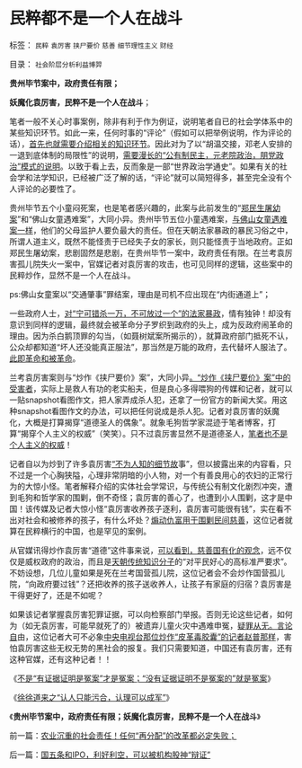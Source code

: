 # 民粹都不是一个人在战斗

标签： `民粹` `袁厉害` `挟尸要价` `慈善` `细节理性主义` `财经` 

目录： `社会阶层分析利益博羿`

**贵州毕节案中，政府责任有限；**

**妖魔化袁厉害，民粹不是一个人在战斗**；

笔者一般不关心时事案例，除非有利于作为例证，说明笔者自已的社会学体系中的某些知识环节。如此一来，任何时事的“评论”（假如可以把举例说明，作为评论的话），[首先也就需要介绍相关的知识环节](../../../2013/3/25/徐徐道来之“认人只能污合，认理可以成军”.md)。因此对为了以“胡温交接，邓老人安排的一退到底体制的局限性”的说明，[需要漫长的“公有制民主，元老院政治，朋党政治”模式的说明](../../../2013/3/10/明朝式朋党的“改革，革命”极可能转向马尔萨斯主义的元老院政治.md)。以致于看上去，反而象是一部“世界政治学通史”。如果有关的社会学和法学知识，已经被广泛了解的话，“评论”就可以简短得多，甚至完全没有个人评论的必要性了。

贵州毕节五个小童闷死案，也是笔者感兴趣的，此案与此前发生的“[郑民生屠幼案](../../../2012/2/9/为什么郑民生屠幼会得到革命分子的广泛同情？.md)”和“佛山女童遇难案”，大同小异。贵州毕节五位小童遇难案，[与佛山女童遇难案一样](../../../2011/11/1/垄断传媒职业道德败坏，令社会显得“世风日下”.md)，他们的父母监护人要负最大的责任。但在天朝法家暴政的暴民习俗之中，所谓人道主义，既然不能怪责于已经失子女的家长，则只能怪责于当地政府。正如郑民生屠幼案，悲剧固然是悲剧，在贵州毕节一案中，政府责任有限。在兰考袁厉害孤儿院失火一案中，官媒记者对袁厉害的攻击，也可见同样的逻辑，这些案中的民粹炒作，显然不是一个人在战斗。

ps:佛山女童案以“交通肇事”罪结案，理由是司机不应出现在“内街通道上”；

一些政府人士，[对“宁可错杀一万，不可放过一个”的法家暴政](../../../2013/3/25/冤案清理和涉嫌逼供讯者，各自独立的“疑罪从无”.md)，情有独钟！却没有意识到同样的逻辑，最终就会被革命分子罗织到政府的头上，成为反政府闹革命的理由。因为杀白鹅顶罪的勾当，（如聂树斌案所揭示的），就算政府部门抵死不认，公众却都知道“坏人还没能真正服法”，那当然是万能的政府，去代替坏人服法了。[此即革命和被革命](../../../2013/2/1/民主的死敌是民粹，不是统治者.md)。

兰考袁厉害案则与“炒作《挟尸要价》案”，大同小异[。“炒作《挟尸要价》案”中的受害者](../../../2010/8/26/刊登无良照《挟尸要价》涉嫌违法犯罪.md)，实际上是救人有功的老实船夫，但是良心多得喂狗的传媒和记者，就可以一贴snapshot看图作文，把人家弄成杀人犯，还拿了一份官方的新闻大奖。用这种snapshot看图作文的办法，可以把任何说成是杀人犯。记者对袁厉害的妖魔化，大概是打算揭穿“道德圣人的偶象”。就象毛狗哲学家混迹于笔者博客，打算“揭穿个人主义的权威”（笑笑）。只不过袁厉害显然不是道德圣人，[笔者也不是个人主义的权威](../../../2010/10/19/个人主义无权威,意识形态都有“权威的标准答案”.md)！

记者自以为炒到了许多袁厉害[“不为人知的细节故](../../../2012/8/23/细节理性主义的自导自演.md)事”，但以披露出来的内容看，只不过是一个心胸狭隘，心理非常阴暗的小人物，对一个有善良用心的农妇的正常行为的大惊小怪。笔者解释介绍的实体社会学常识，与传统公有制文化剧烈冲突，遭到毛狗和哲学家的围剿，倒不奇怪；袁厉害的善心了，也遭到小人围剿，这才是中国！该传媒及记者大惊小怪“袁厉害收养孩子逐利，袁厉害可能很有钱”，实在看不出对社会和被修养的孩子，有什么坏处？[煽动仇富用于围剿民间慈善](../../../2013/3/21/罗马的慈善叛国罪，慈善国有化和社会保障，恺撒仁慈的腐败.md)，这位记者就算在民粹横行的中国，也是罕见的案例。

从官媒讯得炒作袁厉害“道德”这件事来说，[可以看到，慈善国有化的观念](../../../2013/3/16/罗马“慈善作叛国论”观念体现在在英国和中国的文化；.md)，远不仅仅是威权政府的政治，而且是[天朝传统知识分子](../../../2013/2/23/民粹公知是中国民主进程的最大阻力.md)的“对平民好心的高标准严要求”。不妨设想，几位儿童如果是死在兰考国营孤儿院，这位记者会不会炒作国营孤儿院，“向政府要过钱”？还把收养的孩子送收养人，让孩子有家庭的归宿？袁厉害是干得更好了，还是不如呢？

如果该记者掌握袁厉害犯罪证据，可以向检察部门举报。否则无论这些记者，如何为（如无袁厉害，可能早就死了的）被遗弃儿童火灾中遇难申冤，[疑罪从无。言论自](../../../2012/5/5/恶法亦法的法家暴政和无罪推论的法治.md)由，这位记者大可不必象[中央电视台那位炒作“皮革毒胶囊”的记者赵普那样](../../../2013/1/2/绝对的安全，就是绝对的奴役，绝对的地狱.md)，害怕袁厉害这些无权无势的黑社会的报复。我们只需要知道，中国还有袁厉害，还有这种官媒，还有这种记者！！

《[不是“有证据证明是冤案”才是冤案；“没有证据证明不是冤案的”就是冤案](../../../2013/3/25/冤案清理和涉嫌逼供讯者，各自独立的“疑罪从无”.md)》

《[徐徐道来之“认人只能污合，认理可以成军”](../../../2013/3/25/徐徐道来之“认人只能污合，认理可以成军”.md)》

《**贵州毕节案中，政府责任有限；妖魔化袁厉害，民粹不是一个人在战斗**》

前一篇：[农业沉重的社会责任！任何“再分配”的改革都必定失败；](../../../2013/3/26/农业沉重的社会责任！任何“再分配”的改革都必定失败；.md)

后一篇：[国五条和IPO，利好利空，可以被机构股神“辩证”](../../../2013/3/26/国五条和IPO，利好利空，可以被机构股神“辩证”.md)